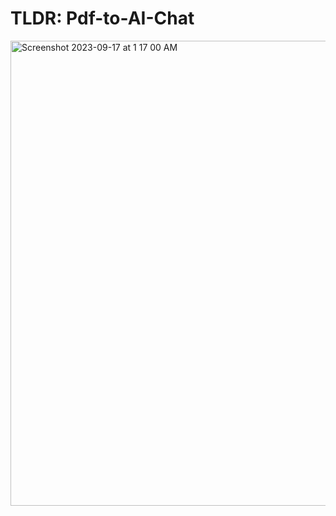# TLDR: Pdf-to-AI-Chat

<img width="744" alt="Screenshot 2023-09-17 at 1 17 00 AM" src="https://github.com/Anraj-J/TLDR-Pdf-to-AI-Chat/assets/86089564/7adf9b94-c9ff-43aa-8634-2bf1e63d5fcc">


